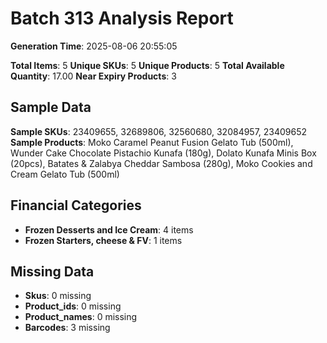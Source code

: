# Batch 313 Analysis Report

**Generation Time**: 2025-08-06 20:55:05

**Total Items**: 5
**Unique SKUs**: 5
**Unique Products**: 5
**Total Available Quantity**: 17.00
**Near Expiry Products**: 3

## Sample Data
**Sample SKUs**: 23409655, 32689806, 32560680, 32084957, 23409652
**Sample Products**: Moko Caramel Peanut Fusion Gelato Tub (500ml), Wunder Cake Chocolate Pistachio Kunafa (180g), Dolato Kunafa Minis Box (20pcs), Batates & Zalabya Cheddar Sambosa (280g), Moko Cookies and Cream Gelato Tub (500ml)

## Financial Categories
- **Frozen Desserts and Ice Cream**: 4 items
- **Frozen Starters, cheese & FV**: 1 items

## Missing Data
- **Skus**: 0 missing
- **Product_ids**: 0 missing
- **Product_names**: 0 missing
- **Barcodes**: 3 missing

